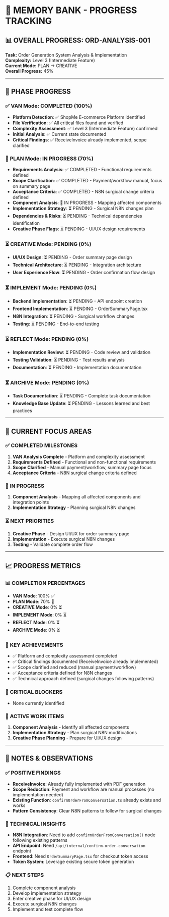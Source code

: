 # 🧠 MEMORY BANK - PROGRESS TRACKING

## 📊 **OVERALL PROGRESS: ORD-ANALYSIS-001**

**Task:** Order Generation System Analysis & Implementation  
**Complexity:** Level 3 (Intermediate Feature)  
**Current Mode:** PLAN → CREATIVE  
**Overall Progress:** 45%  

---

## 🎯 **PHASE PROGRESS**

### ✅ **VAN Mode: COMPLETED (100%)**
- **Platform Detection**: ✅ ShopMe E-commerce Platform identified
- **File Verification**: ✅ All critical files found and verified
- **Complexity Assessment**: ✅ Level 3 (Intermediate Feature) confirmed
- **Initial Analysis**: ✅ Current state documented
- **Critical Findings**: ✅ ReceiveInvoice already implemented, scope clarified

### 🔄 **PLAN Mode: IN PROGRESS (70%)**
- **Requirements Analysis**: ✅ COMPLETED - Functional requirements defined
- **Scope Clarification**: ✅ COMPLETED - Payment/workflow manual, focus on summary page
- **Acceptance Criteria**: ✅ COMPLETED - N8N surgical change criteria defined
- **Component Analysis**: 🔄 IN PROGRESS - Mapping affected components
- **Implementation Strategy**: ⏳ PENDING - Surgical N8N changes plan
- **Dependencies & Risks**: ⏳ PENDING - Technical dependencies identification
- **Creative Phase Flags**: ⏳ PENDING - UI/UX design requirements

### ⏳ **CREATIVE Mode: PENDING (0%)**
- **UI/UX Design**: ⏳ PENDING - Order summary page design
- **Technical Architecture**: ⏳ PENDING - Integration architecture
- **User Experience Flow**: ⏳ PENDING - Order confirmation flow design

### ⏳ **IMPLEMENT Mode: PENDING (0%)**
- **Backend Implementation**: ⏳ PENDING - API endpoint creation
- **Frontend Implementation**: ⏳ PENDING - OrderSummaryPage.tsx
- **N8N Integration**: ⏳ PENDING - Surgical workflow changes
- **Testing**: ⏳ PENDING - End-to-end testing

### ⏳ **REFLECT Mode: PENDING (0%)**
- **Implementation Review**: ⏳ PENDING - Code review and validation
- **Testing Validation**: ⏳ PENDING - Test results analysis
- **Documentation**: ⏳ PENDING - Implementation documentation

### ⏳ **ARCHIVE Mode: PENDING (0%)**
- **Task Documentation**: ⏳ PENDING - Complete task documentation
- **Knowledge Base Update**: ⏳ PENDING - Lessons learned and best practices

---

## 🎯 **CURRENT FOCUS AREAS**

### ✅ **COMPLETED MILESTONES**
1. **VAN Analysis Complete** - Platform and complexity assessment
2. **Requirements Defined** - Functional and non-functional requirements
3. **Scope Clarified** - Manual payment/workflow, summary page focus
4. **Acceptance Criteria** - N8N surgical change criteria defined

### 🔄 **IN PROGRESS**
1. **Component Analysis** - Mapping all affected components and integration points
2. **Implementation Strategy** - Planning surgical N8N changes

### ⏳ **NEXT PRIORITIES**
1. **Creative Phase** - Design UI/UX for order summary page
2. **Implementation** - Execute surgical N8N changes
3. **Testing** - Validate complete order flow

---

## 📈 **PROGRESS METRICS**

### 📊 **COMPLETION PERCENTAGES**
- **VAN Mode**: 100% ✅
- **PLAN Mode**: 70% 🔄
- **CREATIVE Mode**: 0% ⏳
- **IMPLEMENT Mode**: 0% ⏳
- **REFLECT Mode**: 0% ⏳
- **ARCHIVE Mode**: 0% ⏳

### 🎯 **KEY ACHIEVEMENTS**
- ✅ Platform and complexity assessment completed
- ✅ Critical findings documented (ReceiveInvoice already implemented)
- ✅ Scope clarified and reduced (manual payment/workflow)
- ✅ Acceptance criteria defined for N8N changes
- ✅ Technical approach defined (surgical changes following patterns)

### 🚨 **CRITICAL BLOCKERS**
- None currently identified

### 🔄 **ACTIVE WORK ITEMS**
1. **Component Analysis** - Identify all affected components
2. **Implementation Strategy** - Plan surgical N8N modifications
3. **Creative Phase Planning** - Prepare for UI/UX design

---

## 📝 **NOTES & OBSERVATIONS**

### ✅ **POSITIVE FINDINGS**
- **ReceiveInvoice**: Already fully implemented with PDF generation
- **Scope Reduction**: Payment and workflow are manual processes (no implementation needed)
- **Existing Function**: `confirmOrderFromConversation.ts` already exists and works
- **Pattern Consistency**: Clear N8N patterns to follow for surgical changes

### 🎯 **TECHNICAL INSIGHTS**
- **N8N Integration**: Need to add `confirmOrderFromConversation()` node following existing patterns
- **API Endpoint**: Need `/api/internal/confirm-order-conversation` endpoint
- **Frontend**: Need `OrderSummaryPage.tsx` for checkout token access
- **Token System**: Leverage existing secure token generation

### 📋 **NEXT STEPS**
1. Complete component analysis
2. Develop implementation strategy
3. Enter creative phase for UI/UX design
4. Execute surgical N8N changes
5. Implement and test complete flow
